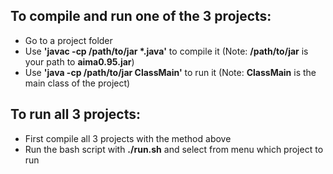 
<h2>To compile and run one of the 3 projects:</h2>

<ul>
  <li>Go to a project folder</li>
  <li>Use <b>'javac -cp /path/to/jar *.java'</b> to compile it (Note: <b>/path/to/jar</b> is your path to <b>aima0.95.jar</b>)
  <li>Use <b>'java -cp /path/to/jar ClassMain'</b> to run it (Note: <b>ClassMain</b> is the main class of the project)
</ul>

<h2>To run all 3 projects:</h2>

<ul>
  <li>First compile all 3 projects with the method above</li>
  <li>Run the bash script with <b>./run.sh</b> and select from menu which project to run</li>
</ul>
